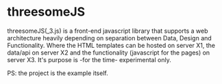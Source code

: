 threesomeJS
===========

threesomeJS(_3.js) is a front-end javascript library that supports a web architecture heavily 
depending on separation between Data, Design and Functionality. Where the HTML templates can 
be hosted on server X1, the data/api on server X2 and the functionality (javascript for the pages)
on server X3. It's purpose is -for the time- experimental only.

PS: the project is the example itself.

